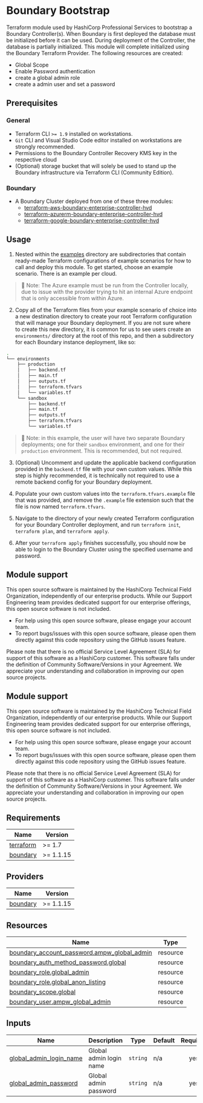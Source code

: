 # Boundary Bootstrap

Terraform module used by HashiCorp Professional Services to bootstrap a Boundary Controller(s). When Boundary is first deployed the database must be initialized before it can be used. During deployment of the Controller, the database is partially initialized. This module will complete initialized using the Boundary Terraform Provider.
The following resources are created:

- Global Scope
- Enable Password authentication
- create a global admin role
- create a admin user and set a password

## Prerequisites

### General

- Terraform CLI `>= 1.9` installed on workstations.
- `Git` CLI and Visual Studio Code editor installed on workstations are strongly recommended.
- Permissions to the Boundary Controller Recovery KMS key in the respective cloud
- (Optional) storage bucket that will solely be used to stand up the Boundary infrastructure via Terraform CLI (Community Edition).

### Boundary

- A Boundary Cluster deployed from one of these three modules:
  - [terraform-aws-boundary-enterprise-controller-hvd](https://registry.terraform.io/modules/hashicorp/boundary-enterprise-controller-hvd/aws/latest)
  - [terraform-azurerm-boundary-enterprise-controller-hvd](https://registry.terraform.io/modules/hashicorp/boundary-enterprise-controller-hvd/azurerm/latest)
  - [terraform-google-boundary-enterprise-controller-hvd](https://registry.terraform.io/modules/hashicorp/boundary-enterprise-controller-hvd/google/latest)

## Usage

1. Nested within the [examples](./examples/) directory are subdirectories that contain ready-made Terraform configurations of example scenarios for how to call and deploy this module. To get started, choose an example scenario. There is an example per cloud.

>📝 Note: The Azure example must be run from the Controller locally, due to issue with the provider trying to hit an internal Azure endpoint that is only accessible from within Azure.

2. Copy all of the Terraform files from your example scenario of choice into a new destination directory to create your root Terraform configuration that will manage your Boundary deployment. If you are not sure where to create this new directory, it is common for us to see users create an `environments/` directory at the root of this repo, and then a subdirectory for each Boundary instance deployment, like so:

```sh
.
└── environments
    ├── production
    │   ├── backend.tf
    │   ├── main.tf
    │   ├── outputs.tf
    │   ├── terraform.tfvars
    │   └── variables.tf
    └── sandbox
        ├── backend.tf
        ├── main.tf
        ├── outputs.tf
        ├── terraform.tfvars
        └── variables.tf
```

  >📝 Note: in this example, the user will have two separate Boundary deployments; one for their `sandbox` environment, and one for their `production` environment. This is recommended, but not required.

3. (Optional) Uncomment and update the applicable backend configuration provided in the `backend.tf` file with your own custom values. While this step is highly recommended, it is technically not required to use a remote backend config for your Boundary deployment.

4. Populate your own custom values into the `terraform.tfvars.example` file that was provided, and remove the `.example` file extension such that the file is now named `terraform.tfvars`.

5. Navigate to the directory of your newly created Terraform configuration for your Boundary Controller deployment, and run `terraform init`, `terraform plan`, and `terraform apply`.

6. After your `terraform apply` finishes successfully, you should now be able to login to the Boundary Cluster using the specified username and password.

## Module support

This open source software is maintained by the HashiCorp Technical Field Organization, independently of our enterprise products. While our Support Engineering team provides dedicated support for our enterprise offerings, this open source software is not included.

- For help using this open source software, please engage your account team.
- To report bugs/issues with this open source software, please open them directly against this code repository using the GitHub issues feature.

Please note that there is no official Service Level Agreement (SLA) for support of this software as a HashiCorp customer. This software falls under the definition of Community Software/Versions in your Agreement. We appreciate your understanding and collaboration in improving our open source projects.

## Module support

This open source software is maintained by the HashiCorp Technical Field Organization, independently of our enterprise products. While our Support Engineering team provides dedicated support for our enterprise offerings, this open source software is not included.

- For help using this open source software, please engage your account team.
- To report bugs/issues with this open source software, please open them directly against this code repository using the GitHub issues feature.

Please note that there is no official Service Level Agreement (SLA) for support of this software as a HashiCorp customer. This software falls under the definition of Community Software/Versions in your Agreement. We appreciate your understanding and collaboration in improving our open source projects.

<!-- BEGIN_TF_DOCS -->
## Requirements

| Name | Version |
|------|---------|
| <a name="requirement_terraform"></a> [terraform](#requirement\_terraform) | >= 1.7 |
| <a name="requirement_boundary"></a> [boundary](#requirement\_boundary) | >= 1.1.15 |

## Providers

| Name | Version |
|------|---------|
| <a name="provider_boundary"></a> [boundary](#provider\_boundary) | >= 1.1.15 |

## Resources

| Name | Type |
|------|------|
| [boundary_account_password.ampw_global_admin](https://registry.terraform.io/providers/hashicorp/boundary/latest/docs/resources/account_password) | resource |
| [boundary_auth_method_password.global](https://registry.terraform.io/providers/hashicorp/boundary/latest/docs/resources/auth_method_password) | resource |
| [boundary_role.global_admin](https://registry.terraform.io/providers/hashicorp/boundary/latest/docs/resources/role) | resource |
| [boundary_role.global_anon_listing](https://registry.terraform.io/providers/hashicorp/boundary/latest/docs/resources/role) | resource |
| [boundary_scope.global](https://registry.terraform.io/providers/hashicorp/boundary/latest/docs/resources/scope) | resource |
| [boundary_user.ampw_global_admin](https://registry.terraform.io/providers/hashicorp/boundary/latest/docs/resources/user) | resource |

## Inputs

| Name | Description | Type | Default | Required |
|------|-------------|------|---------|:--------:|
| <a name="input_global_admin_login_name"></a> [global\_admin\_login\_name](#input\_global\_admin\_login\_name) | Global admin login name | `string` | n/a | yes |
| <a name="input_global_admin_password"></a> [global\_admin\_password](#input\_global\_admin\_password) | Global admin password | `string` | n/a | yes |
<!-- END_TF_DOCS -->